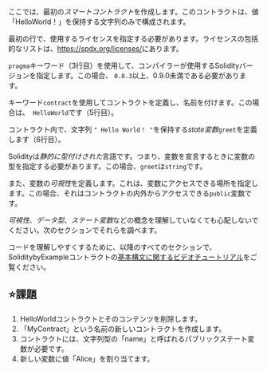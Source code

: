 ここでは、最初の*スマートコントラクト*を作成します。このコントラクトは、値「HelloWorld！」を保持する文字列のみで構成されます。

最初の行で、使用するライセンスを指定する必要があります。ライセンスの包括的なリストは、<a href="https://spdx.org/licenses/" target="_blank">https://spdx.org/licenses/</a>にあります。

`pragma`キーワード（3行目）を使用して、コンパイラーが使用するSolidityバージョンを指定します。この場合、 `0.8.3`以上、0.9.0未満である必要があります。

キーワード`contract`を使用してコントラクトを定義し、名前を付けます。この場合は、` HelloWorld`です（5行目）。

コントラクト内で、文字列 `" Hello World！ "`を保持する*state変数*`greet`を定義します（6行目）。

Solidityは*静的に型付けされた*言語です。つまり、変数を宣言するときに変数の型を指定する必要があります。この場合、`greet`は`string`です。

また、変数の*可視性*を定義します。これは、変数にアクセスできる場所を指定します。この場合、それはコントラクトの内外からアクセスできる`public`変数です。

*可視性*、*データ型*、*ステート変数*などの概念を理解していなくても心配しないでください。次のセクションでそれらを調べます。

コードを理解しやすくするために、以降のすべてのセクションで、 SoliditybyExampleコントラクトの<a href="https://www.youtube.com/watch?v=g_t0Td4Kr6M" target="_blank">基本構文に関するビデオチュートリアル</a>をご覧ください。

## ⭐️課題

1. HelloWorldコントラクトとそのコンテンツを削除します。
2. 「MyContract」という名前の新しいコントラクトを作成します。
3. コントラクトには、文字列型の「name」と呼ばれるパブリックステート変数が必要です。
4. 新しい変数に値「Alice」を割り当てます。